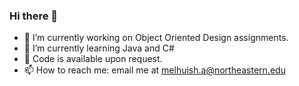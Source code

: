 ### Hi there 👋

- 🔭 I’m currently working on Object Oriented Design assignments.
- 🌱 I’m currently learning Java and C#
- 💬 Code is available upon request.
- 📫 How to reach me: email me at melhuish.a@northeastern.edu


